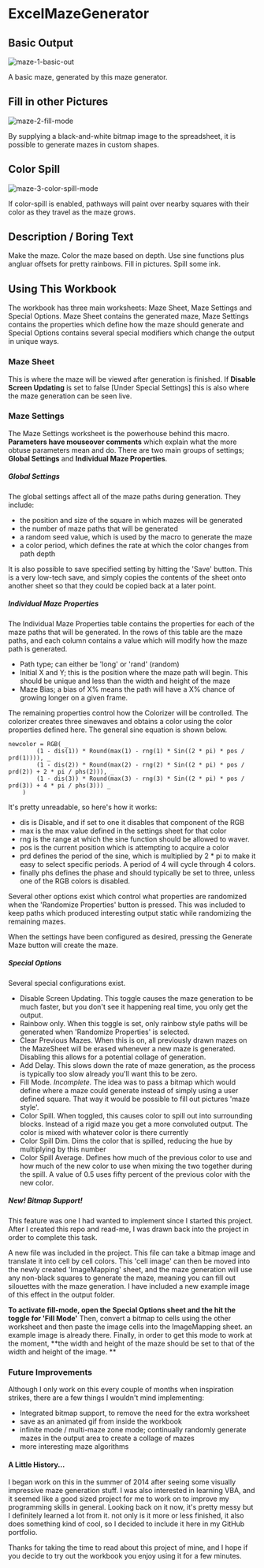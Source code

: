 # ExcelMazeGenerator

## Basic Output

![maze-1-basic-out](https://github.com/WilliamTheMarsman/ExcelMazeGenerator/blob/master/Example%20Output/standardoutput.png)

A basic maze, generated by this maze generator.

## Fill in other Pictures

![maze-2-fill-mode](https://github.com/WilliamTheMarsman/ExcelMazeGenerator/blob/master/Example%20Output/imagemapping.png?raw=true)

By supplying a black-and-white bitmap image to the spreadsheet, it is possible to generate mazes in custom shapes.

## Color Spill

![maze-3-color-spill-mode](https://github.com/WilliamTheMarsman/ExcelMazeGenerator/blob/master/Example%20Output/colorspilloutput.png)

If color-spill is enabled, pathways will paint over nearby squares with their color as they travel as the maze grows.

## Description / Boring Text

Make the maze. Color the maze based on depth. Use sine functions plus angluar offsets for pretty rainbows. Fill in pictures. Spill some ink.

## Using This Workbook

The workbook has three main worksheets: Maze Sheet, Maze Settings and Special Options. Maze Sheet contains the generated maze, Maze Settings contains the properties which define how the maze should generate and Special Options contains several special modifiers which change the output in unique ways.

### Maze Sheet

This is where the maze will be viewed after generation is finished. If **Disable Screen Updating** is set to false [Under Special Settings] this is also where the maze generation can be seen live.

### Maze Settings

The Maze Settings worksheet is the powerhouse behind this macro. **Parameters have mouseover comments** which explain what the more obtuse parameters mean and do. There are two main groups of settings; **Global Settings**  and **Individual Maze Properties**.

##### Global Settings

The global settings affect all of the maze paths during generation. They include:
- the position and size of the square in which mazes will be generated
- the number of maze paths that will be generated
- a random seed value, which is used by the macro to generate the maze
- a color period, which defines the rate at which the color changes from path depth

It is also possible to save specified setting by hitting the 'Save' button. This is a very low-tech save, and simply copies the contents of the sheet onto another sheet so that they could be copied back at a later point.

##### Individual Maze Properties

The Individual Maze Properties table contains the properties for each of the maze paths that will be generated. In the rows of this table are the maze paths, and each column contains a value which will modify how the maze path is generated.

- Path type; can either be 'long' or 'rand' (random)
- Initial X and Y; this is the position where the maze path will begin. This should be unique and less than the width and height of the maze
- Maze Bias; a bias of X% means the path will have a X% chance of growing longer on a given frame.

The remaining properties control how the Colorizer will be controlled. The colorizer creates three sinewaves and obtains a color using the color properties defined here. The general sine equation is shown below.
```
newcolor = RGB( _
        (1 - dis(1)) * Round(max(1) - rng(1) * Sin((2 * pi) * pos / prd(1)))), _
        (1 - dis(2)) * Round(max(2) - rng(2) * Sin((2 * pi) * pos / prd(2)) + 2 * pi / phs(2))), _
        (1 - dis(3)) * Round(max(3) - rng(3) * Sin((2 * pi) * pos / prd(3)) + 4 * pi / phs(3))) _
    )
```

It's pretty unreadable, so here's how it works:
- dis is Disable, and if set to one it disables that component of the RGB
- max is the max value defined in the settings sheet for that color
- rng is the range at which the sine function should be allowed to waver. 
- pos is the current position which is attempting to acquire a color
- prd defines the period of the sine, which is multiplied by 2 * pi to make it easy to select specific periods. A period of 4 will cycle through 4 colors.
- finally phs defines the phase and should typically be set to three, unless one of the RGB colors is disabled.

Several other options exist which control what properties are randomized when the 'Randomize Properties' button is pressed. This was included to keep paths which produced interesting output static while randomizing the remaining mazes.

When the settings have been configured as desired, pressing the Generate Maze button will create the maze.

##### Special Options

Several special configurations exist.
- Disable Screen Updating. This toggle causes the maze generation to be much faster, but you don't see it happening real time, you only get the output.
- Rainbow only. When this toggle is set, only rainbow style paths will be generated when 'Randomize Properties' is selected.
- Clear Previous Mazes. When this is on, all previously drawn mazes on the MazeSheet will be erased whenever a new maze is generated. Disabling this allows for a potential collage of generation.
- Add Delay. This slows down the rate of maze generation, as the process is typically too slow already you'll want this to be zero.
- Fill Mode. *Incomplete.* The idea was to pass a bitmap which would define where a maze could generate instead of simply using a user defined square. That way it would be possible to fill out pictures 'maze style'.
- Color Spill. When toggled, this causes color to spill out into surrounding blocks. Instead of a rigid maze you get a more convoluted output. The color is mixed with whatever color is there currently
- Color Spill Dim. Dims the color that is spilled, reducing the hue by multiplying by this number
- Color Spill Average. Defines how much of the previous color to use and how much of the new color to use when mixing the two together during the spill. A value of 0.5 uses fifty percent of the previous color with the new color. 

##### New! Bitmap Support!

This feature was one I had wanted to implement since I started this project. After I created this repo and read-me, I was drawn back into the project in order to complete this task.

A new file was included in the project. This file can take a bitmap image and translate it into cell by cell colors. This 'cell image' can then be moved into the newly created 'ImageMapping' sheet, and the maze generation will use any non-black squares to generate the maze, meaning you can fill out silouettes with the maze generation. I have included a new example image of this effect in the output folder. 

**To activate fill-mode, open the Special Options sheet and the hit the toggle for 'Fill Mode'** Then, convert a bitmap to cells using the other worksheet and then paste the image cells into the ImageMapping sheet. an example image is already there. Finally, in order to get this mode to work at the moment, **the width and height of the maze should be set to that of the width and height of the image. **

### Future Improvements
Although I only work on this every couple of months when inspiration strikes, there are a few things I wouldn't mind implementing:
- Integrated bitmap support, to remove the need for the extra worksheet
- save as an animated gif from inside the workbook
- infinite mode / multi-maze zone mode; continually randomly generate mazes in the output area to create a collage of mazes
- more interesting maze algorithms

#### A Little History...

I began work on this in the summer of 2014 after seeing some visually impressive maze generation stuff. I was also interested in learning VBA, and it seemed like a good sized project for me to work on to improve my programming skills in general. Looking back on it now, it's pretty messy but I definitely learned a lot from it. not only is it more or less finished, it also does something kind of cool, so I decided to include it here in my GitHub portfolio.

Thanks for taking the time to read about this project of mine, and I hope if you decide to try out the workbook you enjoy using it for a few minutes.
